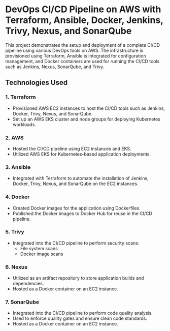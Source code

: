 # DevOps CI/CD Pipeline on AWS with Terraform, Ansible, Docker, Jenkins, Trivy, Nexus, and SonarQube

This project demonstrates the setup and deployment of a complete CI/CD pipeline using various DevOps tools on AWS. The infrastructure is provisioned using Terraform, Ansible is integrated for configuration management, and Docker containers are used for running the CI/CD tools such as Jenkins, Nexus, SonarQube, and Trivy.

## Technologies Used

### 1. **Terraform**

- Provisioned AWS EC2 instances to host the CI/CD tools such as Jenkins, Docker, Trivy, Nexus, and SonarQube.
- Set up an AWS EKS cluster and node groups for deploying Kubernetes workloads.

### 2. **AWS**

- Hosted the CI/CD pipeline using EC2 instances and EKS.
- Utilized AWS EKS for Kubernetes-based application deployments.

### 3. **Ansible**

- Integrated with Terraform to automate the installation of Jenkins, Docker, Trivy, Nexus, and SonarQube on the EC2 instances.

### 4. **Docker**

- Created Docker images for the application using Dockerfiles.
- Published the Docker images to Docker Hub for reuse in the CI/CD pipeline.

### 5. **Trivy**

- Integrated into the CI/CD pipeline to perform security scans:
  - File system scans
  - Docker image scans

### 6. **Nexus**

- Utilized as an artifact repository to store application builds and dependencies.
- Hosted as a Docker container on an EC2 instance.

### 7. **SonarQube**

- Integrated into the CI/CD pipeline to perform code quality analysis.
- Used to enforce quality gates and ensure clean code standards.
- Hosted as a Docker container on an EC2 instance.
